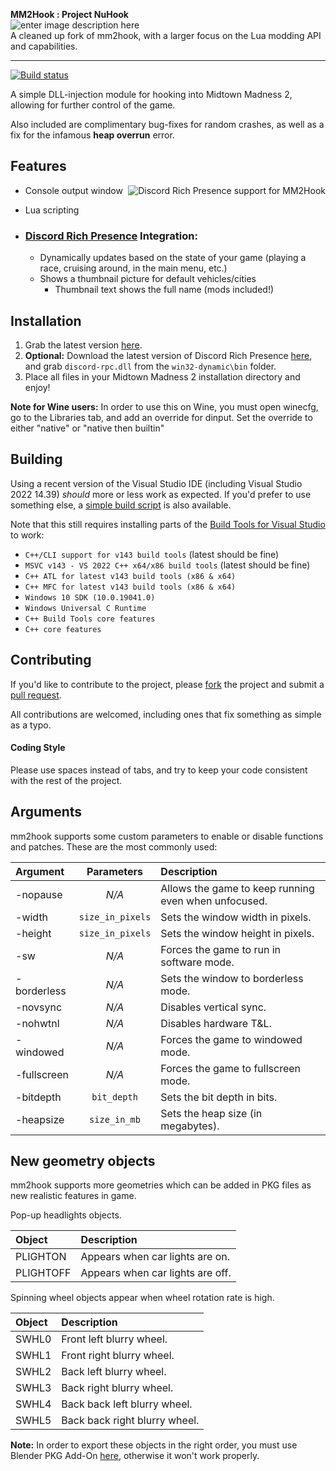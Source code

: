 
 **MM2Hook : Project NuHook**  
 ![enter image description here](https://i.imgur.com/F9JrZvz.png)  
A cleaned up fork of mm2hook, with a larger focus on the Lua modding API and capabilities.
***
[![Build status](https://ci.appveyor.com/api/projects/status/96k957iuc4l9susg?svg=true)](https://ci.appveyor.com/project/Dummiesman/mm2hook)

A simple DLL-injection module for hooking into Midtown Madness 2, allowing for further control of the game.

Also included are complimentary bug-fixes for random crashes, as well as a fix for the infamous **heap overrun** error.

## Features
<img align="right" src="https://i.imgur.com/A5ZMdzB.png" alt="Discord Rich Presence support for MM2Hook" />

 * Console output window
 * Lua scripting
 
 * ### [Discord Rich Presence](https://discordapp.com/rich-presence) Integration:
   * Dynamically updates based on the state of your game (playing a race, cruising around, in the main menu, etc.)
   * Shows a thumbnail picture for default vehicles/cities
     - Thumbnail text shows the full name (mods included!)
 
## Installation
1) Grab the latest version [here](https://github.com/Dummiesman/mm2hook/releases/latest).
2) **Optional:** Download the latest version of Discord Rich Presence [here](https://github.com/discordapp/discord-rpc/releases/latest), and grab `discord-rpc.dll` from the `win32-dynamic\bin` folder.
3) Place all files in your Midtown Madness 2 installation directory and enjoy!

**Note for Wine users:** In order to use this on Wine, you must open winecfg, go to the Libraries tab, and add an override for dinput. Set the override to either "native" or "native then builtin"

## Building
Using a recent version of the Visual Studio IDE (including Visual Studio 2022 14.39) *should* more or less work as expected. If you'd prefer to use something else, a [simple build script](build.bat) is also available.

Note that this still requires installing parts of the [Build Tools for Visual Studio](https://visualstudio.microsoft.com/downloads/#build-tools-for-visual-studio-2022) to work:

- `C++/CLI support for v143 build tools` (latest should be fine)
- `MSVC v143 - VS 2022 C++ x64/x86 build tools` (latest should be fine)
- `C++ ATL for latest v143 build tools (x86 & x64)`
- `C++ MFC for latest v143 build tools (x86 & x64)`
- `Windows 10 SDK (10.0.19041.0)`
- `Windows Universal C Runtime`
- `C++ Build Tools core features`
- `C++ core features`

## Contributing
If you'd like to contribute to the project, please [fork](https://help.github.com/articles/about-forks/) the project and submit a [pull request](https://help.github.com/articles/about-pull-requests/).

All contributions are welcomed, including ones that fix something as simple as a typo.

#### Coding Style
Please use spaces instead of tabs, and try to keep your code consistent with the rest of the project.

## Arguments

mm2hook supports some custom parameters to enable or disable functions and patches. These are the most commonly used:

| Argument | Parameters | Description |
| :------- | :--------: | :---------- |
| -nopause | *N/A*      | Allows the game to keep running even when unfocused. |
| -width | `size_in_pixels` | Sets the window width in pixels. |
| -height | `size_in_pixels` | Sets the window height in pixels. |
| -sw | *N/A* | Forces the game to run in software mode. |
| -borderless | *N/A* | Sets the window to borderless mode. |
| -novsync | *N/A* | Disables vertical sync. |
| -nohwtnl | *N/A* | Disables hardware T&L. |
| -windowed | *N/A* | Forces the game to windowed mode. |
| -fullscreen | *N/A* | Forces the game to fullscreen mode. |
| -bitdepth | `bit_depth` | Sets the bit depth in bits. |
| -heapsize | `size_in_mb` | Sets the heap size (in megabytes). |

## New geometry objects

mm2hook supports more geometries which can be added in PKG files as new realistic features in game.

Pop-up headlights objects.

| Object | Description |
| :------- | :---------|
| PLIGHTON | Appears when car lights are on. |
| PLIGHTOFF | Appears when car lights are off. |

Spinning wheel objects appear when wheel rotation rate is high.

| Object | Description |
| :------- | :---------|
| SWHL0 | Front left blurry wheel. |
| SWHL1 | Front right blurry wheel. |
| SWHL2 | Back left blurry wheel. |
| SWHL3 | Back right blurry wheel. |
| SWHL4 | Back back left blurry wheel. |
| SWHL5| Back back right blurry wheel. |

**Note:**
In order to export these objects in the right order, you must use Blender PKG Add-On [here](https://github.com/Dummiesman/PKGImportExport), otherwise it won't work properly.
